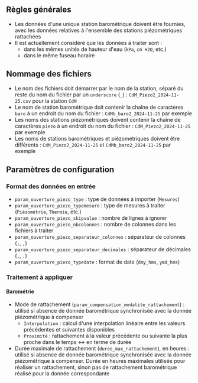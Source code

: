 ## Règles générales ##
- Les données d'une unique station barométrique doivent être fournies, avec les données relatives à l'ensemble des stations piézométriques rattachées
- Il est actuellement considéré que les données à traiter sont :
  * dans les mêmes unités de hauteur d'eau (`kPa`, `cm H2O`, etc.)
  * dans le même fuseau horaire

## Nommage des fichiers
- Le nom des fichiers doit démarrer par le nom de la station, séparé du reste du nom du fichier par un `underscore` (`_`) : `CdM_Piezo2_2024-11-25.csv` pour la station `CdM`
- Le nom de station barométrique doit contenir la chaîne de caractères `baro` à un endroit du nom du fichier : `CdMb_baro2_2024-11-25` par exemple
- Les noms des stations piézométriques doivent contenir la chaîne de caractères `piezo` à un endroit du nom du fichier : `CdM_Piezo2_2024-11-25` par exemple
- Les noms de stations barométriques et piézométriques doivent être différents : `CdM_Piezo2_2024-11-25` et `CdMb_baro2_2024-11-25` par exemple

## Paramètres de configuration ##
### Format des données en entrée ###
- `param_ouverture_piezo_type` : type de données à importer (`Mesures`)
- `param_ouverture_piezo_typemesure` : type de mesures à traiter (`Piézométrie`, `Thermie`, etc.)
- `param_ouverture_piezo_skipvalue` : nombre de lignes à ignorer
- `param_ouverture_piezo_nbcolonnes` : nombre de colonnes dans les fichiers à traiter
- `param_ouverture_piezo_separateur_colonnes` : séparateur de colonnes (`;`, `,`)
- `param_ouverture_piezo_separateur_decimales` : séparateur de décimales (`,`, `.`)
- `param_ouverture_piezo_typedate` : format de date (`dmy_hms`, `ymd_hms`)

### Traitement à appliquer ###
#### Barométrie ####
- Mode de rattachement (`param_compensation_modalite_rattachement`) : utilisé si absence de donnée barométrique synchronisée avec la donnée piézométrique à compenser
  * `Interpolation` : calcul d'une interpolation linéaire entre les valeurs précédentes et suivantes disponibles
  * `Proximité` : rattachement à la valeur précédente ou suivante la plus proche dans le temps ↔︎ en terme de durée
- Durée maximale de rattachement (`duree_max_rattachement`), en heures : utilisé si absence de donnée barométrique synchronisée avec la donnée piézométrique à compenser. Durée en heures maximales utilisée pour réaliser un rattachement, sinon pas de rattachement barométrique réalisé pour la donnée correspondante
